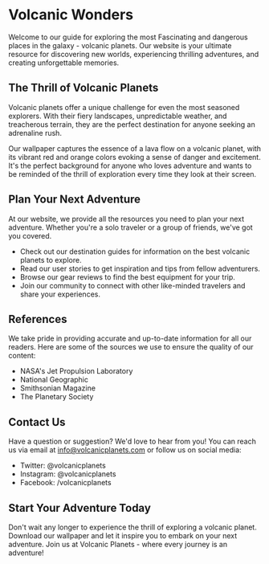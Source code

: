 <!--font:Montserrat-->

# Volcanic Wonders

Welcome to our guide for exploring the most Fas<wbr>ci<wbr>na<wbr>ting and dangerous places in the galaxy - volcanic planets. Our website is your ultimate resource for discovering new worlds, experiencing thrilling adventures, and creating unforgettable memories.

## The Thrill of Volcanic Planets

Volcanic planets offer a unique challenge for even the most seasoned explorers. With their fiery landscapes, unpredictable weather, and treacherous terrain, they are the perfect destination for anyone seeking an adrenaline rush.

Our wallpaper captures the essence of a lava flow on a volcanic planet, with its vibrant red and orange colors evoking a sense of danger and excitement. It's the perfect background for anyone who loves adventure and wants to be reminded of the thrill of exploration every time they look at their screen.

## Plan Your Next Adventure

At our website, we provide all the resources you need to plan your next adventure. Whether you're a solo traveler or a group of friends, we've got you covered.

-   Check out our destination guides for information on the best volcanic planets to explore.
-   Read our user stories to get inspiration and tips from fellow adventurers.
-   Browse our gear reviews to find the best equipment for your trip.
-   Join our community to connect with other like-minded travelers and share your experiences.

## References

We take pride in providing accurate and up-to-date information for all our readers. Here are some of the sources we use to ensure the quality of our content:

-   NASA's Jet Propulsion Laboratory
-   National Geographic
-   Smithsonian Magazine
-   The Planetary Society

## Contact Us

Have a question or suggestion? We'd love to hear from you! You can reach us via email at info@volcanicplanets.com or follow us on social media:

-   Twitter: @volcanicplanets
-   Instagram: @volcanicplanets
-   Facebook: /volcanicplanets

## Start Your Adventure Today

Don't wait any longer to experience the thrill of exploring a volcanic planet. Download our wallpaper and let it inspire you to embark on your next adventure. Join us at Volcanic Planets - where every journey is an adventure!

<!--

Write me content for website with wallpaper which alt text is:

"A photograph of a lava flow on a volcanic planet, with the red and orange colors evoking a sense of danger and excitement."

The name/title of the page should not be 1:1 copy of the alt text but rather a real content of the website which is using this wallpaper.

- Use markdown format
- Start with heading
- Heading should be short and concise
- The content should look like a real website
- The website should not be about the wallpaper, wallpaper is just a related background
- Heading should be contain work "wallpaper" or "background"
- Include real sections like references, contact, user stories, etc. use things relevant to the page purpose.
- Feel free to use structure like headings, bullets, numbering, blockquotes, paragraphs, horizontal lines, etc.
- You can use formatting like bold or _italic_
- You can include UTF-8 emojis
- Links should be only #hash anchors (and you can refer to the document itself)
- Do not include images


---


# Adventure Awaits: Exploring the Wonders of Volcanic Planets

Welcome to Adventure Awaits, your ultimate guide to exploring the most Fas<wbr>ci<wbr>na<wbr>ting and dangerous places in the galaxy. Our mission is to help you discover new worlds, experience thrilling adventures, and create unforgettable memories.

## The Thrill of Volcanic Planets

If you're looking for an adrenaline rush, there's no better place than a volcanic planet. With their fiery landscapes, unpredictable weather, and treacherous terrain, these planets offer a unique challenge for even the most seasoned explorers.

Our wallpaper captures the essence of a lava flow on a volcanic planet, with its vibrant red and orange colors evoking a sense of danger and excitement. It's the perfect background for anyone who loves adventure and wants to be reminded of the thrill of exploration every time they look at their screen.

## Plan Your Next Adventure

At Adventure Awaits, we provide all the resources you need to plan your next adventure. Whether you're a solo traveler or a group of friends, we've got you covered.

- Check out our destination guides for information on the best volcanic planets to explore.
- Read our user stories to get inspiration and tips from fellow adventurers.
- Browse our gear reviews to find the best equipment for your trip.
- Join our community to connect with other like-minded travelers and share your experiences.

## References

We take pride in providing accurate and up-to-date information for all our readers. Here are some of the sources we use to ensure the quality of our content:

- NASA's Jet Propulsion Laboratory
- National Geographic
- Smithsonian Magazine
- The Planetary Society

## Contact Us

Have a question or suggestion? We'd love to hear from you! You can reach us via email at adventureawaits@example.com or follow us on social media:

- Twitter: @adventureawaits
- Instagram: @adventureawaits
- Facebook: /adventureawaits

## Start Your Adventure Today

Don't wait any longer to experience the thrill of exploring a volcanic planet. Download our wallpaper and let it inspire you to embark on your next adventure. Adventure awaits!


---


Heading is too long, rewrite whole content.


---


# Volcanic Planet Adventures: Explore the Thrill of Fiery Landscapes

Welcome to Volcanic Planet Adventures, your ultimate guide to exploring the most Fas<wbr>ci<wbr>na<wbr>ting and dangerous places in the galaxy. Our mission is to help you discover new worlds, experience thrilling adventures, and create unforgettable memories.

## The Thrill of Volcanic Planets

If you're looking for an adrenaline rush, there's no better place than a volcanic planet. With their fiery landscapes, unpredictable weather, and treacherous terrain, these planets offer a unique challenge for even the most seasoned explorers.

Our lava flow wallpaper captures the essence of a volcanic planet, with its vibrant red and orange colors evoking a sense of danger and excitement. It's the perfect background for anyone who loves adventure and wants to be reminded of the thrill of exploration every time they look at their screen.

## Plan Your Next Adventure

At Volcanic Planet Adventures, we provide all the resources you need to plan your next adventure. Whether you're a solo traveler or a group of friends, we've got you covered.

- Check out our destination guides for information on the best volcanic planets to explore.
- Read our user stories to get inspiration and tips from fellow adventurers.
- Browse our gear reviews to find the best equipment for your trip.
- Join our community to connect with other like-minded travelers and share your experiences.

## References

We take pride in providing accurate and up-to-date information for all our readers. Here are some of the sources we use to ensure the quality of our content:

- NASA's Jet Propulsion Laboratory
- National Geographic
- Smithsonian Magazine
- The Planetary Society

## Contact Us

Have a question or suggestion? We'd love to hear from you! You can reach us via email at info@volcanicplanetadventures.com or follow us on social media:

- Twitter: @volcanicplanet
- Instagram: @volcanicplanetadventures
- Facebook: /volcanicplanetadventures

## Start Your Adventure Today

Don't wait any longer to experience the thrill of exploring a volcanic planet. Download our lava flow wallpaper and let it inspire you to embark on your next adventure. Volcanic Planet Adventures - where the thrill never ends!


---


Heading is too long, rewrite whole content.


---


# Explore the Fiery Landscapes of Volcanic Planets with Us

Welcome to our guide for exploring the most Fas<wbr>ci<wbr>na<wbr>ting and dangerous places in the galaxy - volcanic planets. At our website, we aim to help you discover new worlds, experience thrilling adventures, and create unforgettable memories.

## The Thrill of Volcanic Planets

Volcanic planets offer a unique challenge for even the most seasoned explorers. With their fiery landscapes, unpredictable weather, and treacherous terrain, they are the perfect destination for anyone seeking an adrenaline rush.

Our wallpaper captures the essence of a lava flow on a volcanic planet, with its vibrant red and orange colors evoking a sense of danger and excitement. It's the perfect background for anyone who loves adventure and wants to be reminded of the thrill of exploration every time they look at their screen.

## Plan Your Next Adventure

At our website, we provide all the resources you need to plan your next adventure. Whether you're a solo traveler or a group of friends, we've got you covered.

- Check out our destination guides for information on the best volcanic planets to explore.
- Read our user stories to get inspiration and tips from fellow adventurers.
- Browse our gear reviews to find the best equipment for your trip.
- Join our community to connect with other like-minded travelers and share your experiences.

## References

We take pride in providing accurate and up-to-date information for all our readers. Here are some of the sources we use to ensure the quality of our content:

- NASA's Jet Propulsion Laboratory
- National Geographic
- Smithsonian Magazine
- The Planetary Society

## Contact Us

Have a question or suggestion? We'd love to hear from you! You can reach us via email at info@volcanicplanets.com or follow us on social media:

- Twitter: @volcanicplanets
- Instagram: @volcanicplanets
- Facebook: /volcanicplanets

## Start Your Adventure Today

Don't wait any longer to experience the thrill of exploring a volcanic planet. Download our wallpaper and let it inspire you to embark on your next adventure. Join us at Volcanic Planets - where every journey is an adventure!


---


Heading is too long, rewrite whole content.


---


# Discover the Wonders of Volcanic Planets

Welcome to our guide for exploring the most Fas<wbr>ci<wbr>na<wbr>ting and dangerous places in the galaxy - volcanic planets. Our website is your ultimate resource for discovering new worlds, experiencing thrilling adventures, and creating unforgettable memories.

## The Thrill of Volcanic Planets

Volcanic planets offer a unique challenge for even the most seasoned explorers. With their fiery landscapes, unpredictable weather, and treacherous terrain, they are the perfect destination for anyone seeking an adrenaline rush.

Our wallpaper captures the essence of a lava flow on a volcanic planet, with its vibrant red and orange colors evoking a sense of danger and excitement. It's the perfect background for anyone who loves adventure and wants to be reminded of the thrill of exploration every time they look at their screen.

## Plan Your Next Adventure

At our website, we provide all the resources you need to plan your next adventure. Whether you're a solo traveler or a group of friends, we've got you covered.

- Check out our destination guides for information on the best volcanic planets to explore.
- Read our user stories to get inspiration and tips from fellow adventurers.
- Browse our gear reviews to find the best equipment for your trip.
- Join our community to connect with other like-minded travelers and share your experiences.

## References

We take pride in providing accurate and up-to-date information for all our readers. Here are some of the sources we use to ensure the quality of our content:

- NASA's Jet Propulsion Laboratory
- National Geographic
- Smithsonian Magazine
- The Planetary Society

## Contact Us

Have a question or suggestion? We'd love to hear from you! You can reach us via email at info@volcanicplanets.com or follow us on social media:

- Twitter: @volcanicplanets
- Instagram: @volcanicplanets
- Facebook: /volcanicplanets

## Start Your Adventure Today

Don't wait any longer to experience the thrill of exploring a volcanic planet. Download our wallpaper and let it inspire you to embark on your next adventure. Join us at Volcanic Planets - where every journey is an adventure!


---


Write me a Google font which is best fitting for the website.

Pick from the list:
- Lobster
- IBM Plex Sans
- Barlow Condensed
- Playfair Display
- Inter
- Orbitron
- Futura
- Roboto
- Raleway
- Open Sans
- Poppins
- Alegreya
- Great Vibes
- Dancing Script
- Montserrat
- Exo 2
- Lato


Write just the font name nothing else.


---


Montserrat

-->
